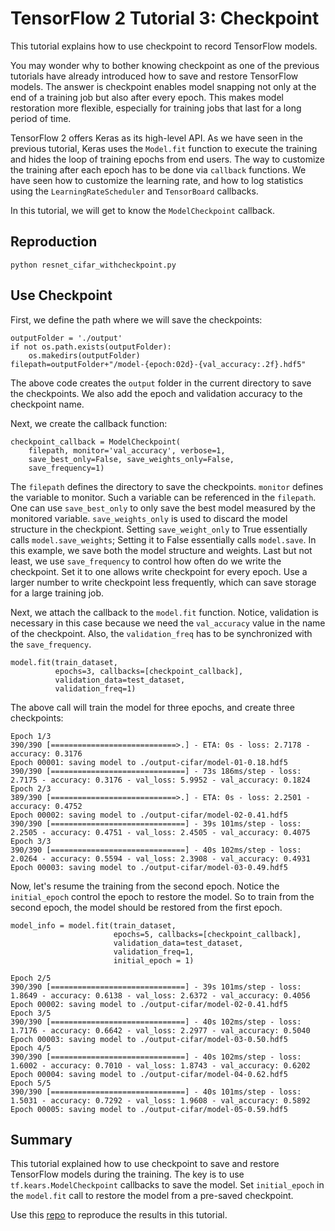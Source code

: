 # TensorFlow 2 Tutorial 3: Checkpoint

This tutorial explains how to use checkpoint to record TensorFlow models. 

You may wonder why to bother knowing checkpoint as one of the previous tutorials have already introduced how to save and restore TensorFlow models. The answer is checkpoint enables model snapping not only at the end of a training job but also after every epoch. This makes model restoration more flexible, especially for training jobs that last for a long period of time.

TensorFlow 2 offers Keras as its high-level API. As we have seen in the previous tutorial, Keras uses the ```Model.fit``` function to execute the training and hides the loop of training epochs from end users. The way to customize the training after each epoch has to be done via ```callback``` functions. We have seen how to customize the learning rate, and how to log statistics using the ```LearningRateScheduler``` and ```TensorBoard``` callbacks. 

In this tutorial, we will get to know the ```ModelCheckpoint``` callback.

## Reproduction
```
python resnet_cifar_withcheckpoint.py  
```


## Use Checkpoint

First, we define the path where we will save the checkpoints:

```
outputFolder = './output'
if not os.path.exists(outputFolder):
    os.makedirs(outputFolder)
filepath=outputFolder+"/model-{epoch:02d}-{val_accuracy:.2f}.hdf5"
```

The above code creates the ```output``` folder in the current directory to save the checkpoints. We also add the epoch and validation accuracy to the checkpoint name. 

Next, we create the callback function:

```
checkpoint_callback = ModelCheckpoint(
    filepath, monitor='val_accuracy', verbose=1,
    save_best_only=False, save_weights_only=False,
    save_frequency=1)
```

The ```filepath``` defines the directory to save the checkpoints. ```monitor``` defines the variable to monitor. Such a variable can be referenced in the ```filepath```. One can use ```save_best_only``` to only save the best model measured by the monitored variable. ```save_weights_only``` is used to discard the model structure in the checkpiont. Setting ```save_weight_only``` to True essentially calls ```model.save_weights```; Setting it to False essentially calls ```model.save```. In this example, we save both the model structure and weights. Last but not least, we use ```save_frequency``` to control how often do we write the checkpoint. Set it to one allows write checkpoint for every epoch. Use a larger number to write checkpoint less frequently, which can save storage for a large training job.

Next, we attach the callback to the ```model.fit``` function. Notice, validation is necessary in this case because we need the ```val_accuracy``` value in the name of the checkpoint. Also, the ```validation_freq``` has to be synchronized with the ```save_frequency```.

```
model.fit(train_dataset,
          epochs=3, callbacks=[checkpoint_callback],
          validation_data=test_dataset,
          validation_freq=1)
```    

The above call will train the model for three epochs, and create three checkpoints:

```
Epoch 1/3
390/390 [============================>.] - ETA: 0s - loss: 2.7178 - accuracy: 0.3176
Epoch 00001: saving model to ./output-cifar/model-01-0.18.hdf5
390/390 [==============================] - 73s 186ms/step - loss: 2.7175 - accuracy: 0.3176 - val_loss: 5.9952 - val_accuracy: 0.1824
Epoch 2/3
389/390 [============================>.] - ETA: 0s - loss: 2.2501 - accuracy: 0.4752  
Epoch 00002: saving model to ./output-cifar/model-02-0.41.hdf5
390/390 [==============================] - 39s 101ms/step - loss: 2.2505 - accuracy: 0.4751 - val_loss: 2.4505 - val_accuracy: 0.4075
Epoch 3/3
390/390 [==============================] - 40s 102ms/step - loss: 2.0264 - accuracy: 0.5594 - val_loss: 2.3908 - val_accuracy: 0.4931
Epoch 00003: saving model to ./output-cifar/model-03-0.49.hdf5
```

Now, let's resume the training from the second epoch. Notice the ```initial_epoch``` control the epoch to restore the model. So to train from the second epoch, the model should be restored from the first epoch.

```
model_info = model.fit(train_dataset,
                       epochs=5, callbacks=[checkpoint_callback],
                       validation_data=test_dataset,
                       validation_freq=1,
                       initial_epoch = 1)
```


```
Epoch 2/5
390/390 [==============================] - 39s 101ms/step - loss: 1.8649 - accuracy: 0.6138 - val_loss: 2.6372 - val_accuracy: 0.4056
Epoch 00002: saving model to ./output-cifar/model-02-0.41.hdf5
Epoch 3/5
390/390 [==============================] - 40s 102ms/step - loss: 1.7176 - accuracy: 0.6642 - val_loss: 2.2977 - val_accuracy: 0.5040
Epoch 00003: saving model to ./output-cifar/model-03-0.50.hdf5
Epoch 4/5
390/390 [==============================] - 40s 102ms/step - loss: 1.6002 - accuracy: 0.7010 - val_loss: 1.8743 - val_accuracy: 0.6202 
Epoch 00004: saving model to ./output-cifar/model-04-0.62.hdf5
Epoch 5/5
390/390 [==============================] - 40s 101ms/step - loss: 1.5031 - accuracy: 0.7292 - val_loss: 1.9608 - val_accuracy: 0.5892
Epoch 00005: saving model to ./output-cifar/model-05-0.59.hdf5
```

## Summary

This tutorial explained how to use checkpoint to save and restore TensorFlow models during the training. The key is to use ```tf.kears.ModelCheckpoint``` callbacks to save the model. Set ```initial_epoch``` in the ```model.fit``` call to restore the model from a pre-saved checkpoint.

Use this [repo](https://github.com/lambdal/TensorFlow2-tutorial/tree/master/03-checkpoint) to reproduce the results in this tutorial. 